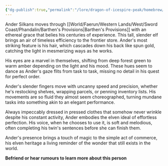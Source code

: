 ```yaml
---
{"dg-publish":true,"permalink":"/lore/dragon-of-icespire-peak/homebrew/npcs/phandalin/ander-silkans/"}
---
```


Ander Silkans moves through [[World/Faerun/Western Lands/West/Sword Coast/Phandalin/Barthen's Provisions\|Barthen's Provisions]] with an ethereal grace that belies his centuries of experience. This tall, slender elf brings an air of timeless efficiency to the frontier store. Ander's most striking feature is his hair, which cascades down his back like spun gold, catching the light in mesmerizing ways as he works.

His eyes are a marvel in themselves, shifting from deep forest green to warm amber depending on the light and his mood. These hues seem to dance as Ander's gaze flits from task to task, missing no detail in his quest for perfect order.

Ander's slender fingers move with uncanny speed and precision, whether he's restocking shelves, wrapping parcels, or penning inventory lists. His movements are so fluid they almost seem choreographed, turning mundane tasks into something akin to an elegant performance.

Always impeccably dressed in pressed clothes that somehow never wrinkle despite his constant activity, Ander embodies the elven ideal of effortless perfection. His voice, when he chooses to use it, is soft and melodious, often completing his twin's sentences before she can finish them.

Ander's presence brings a touch of magic to the simple act of commerce, his elven heritage a living reminder of the wonder that still exists in the world.

**Befriend or hear rumours to learn more about this person**
